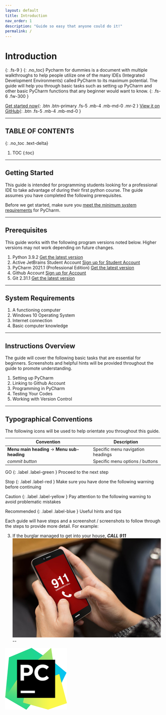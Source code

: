 ```yaml
---
layout: default
title: Introduction
nav_order: 1
description: "Guide so easy that anyone could do it!"
permalink: /
---
```


# Introduction
{: .fs-9 }
{: .no_toc}
Pycharm for dummies is a document with multiple walkthroughs to help people utilize one of the many IDEs (Integrated Development Environments) called PyCharm to its maximum potential. The guide will help you through basic tasks such as setting up PyCharm and other basic PyCharm functions that any beginner would want to know.
{: .fs-6 .fw-300 }

[Get started now](#getting-started){: .btn .btn-primary .fs-5 .mb-4 .mb-md-0 .mr-2 } [View it on GitHub](https://github.com/harryseo1992/Pycharm-For-Dummies){: .btn .fs-5 .mb-4 .mb-md-0 }

---

## TABLE OF CONTENTS
{: .no_toc .text-delta}
1. TOC
{:toc}

---

## Getting Started

This guide is intended for programming students looking for a professional IDE to take advantage of during their first python course. The guide assumes you have completed the following prerequisites. 

Before we get started, make sure you [meet the minimum system requirements](https://www.jetbrains.com/help/pycharm/installation-guide.html#requirements) for PyCharm.

---

## Prerequisites

This guide works with the following program versions noted below. Higher versions may not work depending on future changes.

1. Python 3.9.2 [Get the latest version](https://www.python.org/downloads/)
2. Active JetBrains Student Account [Sign up for Student Account](https://account.jetbrains.com/login)
3. PyCharm 2021.1 (Professional Edition) [Get the latest version](https://www.jetbrains.com/pycharm/download/)
4. Github Account [Sign up for Account](https://github.com/)
5. Git 2.31.1 [Get the latest version](https://git-scm.com/)

---

## System Requirements

1. A functioning computer 
2. Windows 10 Operating System
3. Internet connection
4. Basic computer knowledge

---

## Instructions Overview

The guide will cover the following basic tasks that are essential for beginners. Screenshots and helpful hints will be provided throughout the guide to promote understanding.

1. Setting up PyCharm
2. Linking to Github Account 
3. Programming in PyCharm
4. Testing Your Codes
5. Working with Version Control

---

## Typographical Conventions

The following icons will be used to help orientate you throughout this guide.

Convention | Description
--- | ---
**Menu main heading** -> **Menu sub-heading** | Specific menu navigation headings
*commit button* | Specific menu options / buttons


GO 
{: .label .label-green }
    Proceed to the next step

Stop 
{: .label .label-red }
    Make sure you have done the following warning before continuing

Caution 
{: .label .label-yellow }
    Pay attention to the following warning to avoid problematic mistakes

Recommended 
{: .label .label-blue }
    Useful hints and tips

Each guide will have steps and a screenshot / screenshots to follow through the steps to provide more detail. 
For example:

  3. If the burglar managed to get into your house, **_CALL 911_**
    ![screenshot_example](https://github.com/harryseo1992/Pycharm-For-Dummies/blob/gh-pages/assets/images/call911.png?raw=true "calling 911")
--



![pycharm-logo](https://github.com/harryseo1992/Pycharm-For-Dummies/blob/gh-pages/assets/images/PyCharm-Icon-Small.png?raw=true "Pycharm logo")
